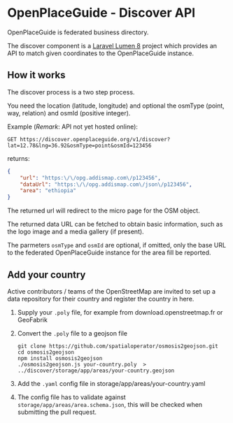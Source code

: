 # OpenPlaceGuide - Discover API

OpenPlaceGuide is federated business directory.

The discover component is a [Laravel Lumen 8](https://lumen.laravel.com/docs/8.x/) project which provides an API to
match given coordinates to the OpenPlaceGuide instance.

## How it works

The discover process is a two step process.

You need the location (latitude, longitude) and optional the osmType (point, way, relation) and osmId (positive integer).

Example (*Remark*: API not yet hosted online):

`GET https://discover.openplaceguide.org/v1/discover?lat=12.78&lng=36.92&osmType=point&osmId=123456`

returns:

```json
{
    "url": "https:\/\/opg.addismap.com\/p123456",
    "dataUrl": "https:\/\/opg.addismap.com\/json\/p123456",
    "area": "ethiopia"
}
```

The returned url will redirect to the micro page for the OSM object.

The returned data URL can be fetched to obtain basic information, such as the logo image and a media gallery (if present).

The parmeters `osmType`  and `osmId` are optional, if omitted, only the base URL to the federated OpenPlaceGuide instance 
for the area fill be reported.

## Add your country

Active contributors / teams of the OpenStreetMap are invited to set up a data repository for their country and register
the country in here.

1. Supply your `.poly` file, for example from download.openstreetmap.fr or GeoFabrik

2. Convert the `.poly` file to a geojson file
   ```
   git clone https://github.com/spatialoperator/osmosis2geojson.git
   cd osmosis2geojson
   npm install osmosis2geojson
   ./osmosis2geojson.js your-country.poly  > ../discover/storage/app/areas/your-country.geojson
   ```

3. Add the `.yaml` config file in storage/app/areas/your-country.yaml

4. The config file has to validate against `storage/app/areas/area.schema.json`, this will be checked when submitting
   the pull request.



